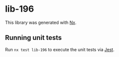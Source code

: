 # lib-196

This library was generated with [Nx](https://nx.dev).

## Running unit tests

Run `nx test lib-196` to execute the unit tests via [Jest](https://jestjs.io).
